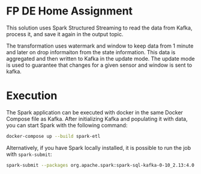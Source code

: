# FP DE Home Assignment

This solution uses Spark Structured Streaming to read the data from Kafka, process it, and save it again in the output topic. 

The transformation uses watermark and window to keep data from 1 minute and later on drop informaiton from the state information. This data is aggregated and then written to Kafka in the update mode. The update mode is used to guarantee that changes for a given sensor and window is sent to kafka.



# Execution

The Spark application can be executed with docker in the same Docker Compose file as Kafka. After initializing Kafka and populating it with data, you can start Spark with the following command: 

```bash
docker-compose up --build spark-etl
```


Alternatively, if you have Spark locally installed, it is possible to run the job with `spark-submit`:

```bash
spark-submit --packages org.apache.spark:spark-sql-kafka-0-10_2.13:4.0.1 --jars spark/jars/spark-streaming-kafka-0-10_2.13-4.0.1.jar  src/main.py
```